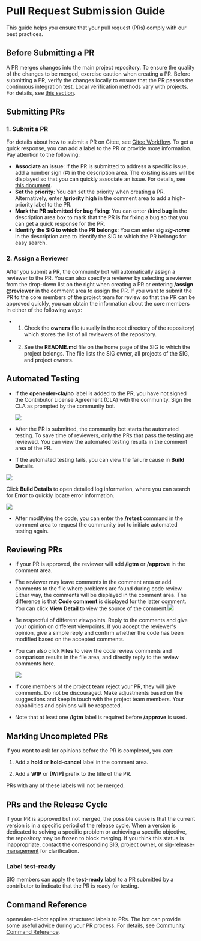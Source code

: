# Pull Request Submission Guide

This guide helps you ensure that your pull request (PRs) comply with our best practices.



## Before Submitting a PR

A PR merges changes into the main project repository. To ensure the quality of the changes to be merged, exercise caution when creating a PR. Before submitting a PR, verify the changes locally to ensure that the PR passes the continuous integration test. Local verification methods vary with projects. For details, see [this section](README.md/#participate-in-coding).



## Submitting PRs

### 1. Submit a PR

For details about how to submit a PR on Gitee, see [Gitee Workflow](Gitee-workflow.md). To get a quick response, you can add a label to the PR or provide more information. Pay attention to the following:

- **Associate an issue**: If the PR is submitted to address a specific issue, add a number sign (#) in the description area. The existing issues will be displayed so that you can quickly associate an issue. For details, see [this document](https://gitee.com/help/articles/4142).
- **Set the priority**: You can set the priority when creating a PR. Alternatively, enter **/priority high** in the comment area to add a high-priority label to the PR.
- **Mark the PR submitted for bug fixing**: You can enter **/kind bug** in the description area box to mark that the PR is for fixing a bug so that you can get a quick response for the PR.
- **Identify the SIG to which the PR belongs**: You can enter **sig _sig-name_** in the description area to identify the SIG to which the PR belongs for easy search.



### 2. Assign a Reviewer

After you submit a PR, the community bot will automatically assign a reviewer to the PR. You can also specify a reviewer by selecting a reviewer from the drop-down list on the right when creating a PR or entering **/assign @reviewer** in the comment area to assign the PR. If you want to submit the PR to the core members of the project team for review so that the PR can be approved quickly, you can obtain the information about the core members in either of the following ways:

- 1. Check the **owners** file (usually in the root directory of the repository) which stores the list of all reviewers of the repository.
- 2. See the **README.md** file on the home page of the SIG to which the project belongs. The file lists the SIG owner, all projects of the SIG, and project owners.



## Automated Testing

- If the **openeuler-cla/no** label is added to the PR, you have not signed the Contributor License Agreement (CLA) with the community. Sign the CLA as prompted by the community bot.

  ![](figures/pull-request-autotest2.png)

- After the PR is submitted, the community bot starts the automated testing. To save time of reviewers, only the PRs that pass the testing are reviewed. You can view the automated testing results in the comment area of the PR.

- If the automated testing fails, you can view the failure cause in **Build Details**.

![](figures/pull-request-autotest.png)

Click **Build Details** to open detailed log information, where you can search for **Error** to quickly locate error information.

![](figures/error-report.JPG)

- After modifying the code, you can enter the **/retest** command in the comment area to request the community bot to initiate automated testing again.





## Reviewing PRs

- If your PR is approved, the reviewer will add **/lgtm** or **/approve** in the comment area.

- The reviewer may leave comments in the comment area or add comments to the file where problems are found during code review. Either way, the comments will be displayed in the comment area. The difference is that **Code comment** is displayed for the latter comment. You can click **View Detail** to view the source of the comment.![](figure/pull-request-review.JPG)

- Be respectful of different viewpoints. Reply to the comments and give your opinion on different viewpoints. If you accept the reviewer's opinion, give a simple reply and confirm whether the code has been modified based on the accepted comments.

- You can also click **Files** to view the code review comments and comparison results in the file area, and directly reply to the review comments here.

  ![](figure/pull-request-review2.JPG)

- If core members of the project team reject your PR, they will give comments. Do not be discouraged. Make adjustments based on the suggestions and keep in touch with the project team members. Your capabilities and opinions will be respected.

- Note that at least one **/lgtm** label is required before **/approve** is used.





## Marking Uncompleted PRs

If you want to ask for opinions before the PR is completed, you can:

1. Add a **hold** or **hold-cancel** label in the comment area.

2. Add a **WIP** or **[WIP]** prefix to the title of the PR.

PRs with any of these labels will not be merged.





## PRs and the Release Cycle

If your PR is approved but not merged, the possible cause is that the current version is in a specific period of the release cycle. When a version is dedicated to solving a specific problem or achieving a specific objective, the repository may be frozen to block merging. If you think this status is inappropriate, contact the corresponding SIG, project owner, or [sig-release-management](../../sig/sig-release-management/) for clarification.



### Label **test-ready**

SIG members can apply the **test-ready** label to a PR submitted by a contributor to indicate that the PR is ready for testing.



## Command Reference

openeuler-ci-bot applies structured labels to PRs. The bot can provide some useful advice during your PR process. For details, see [Community Command Reference](../sig-infrastructure/command.md).
